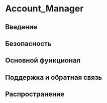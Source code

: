# Account_Manager

## Введение

## Безопасность

## Основной функционал

## Поддержка и обратная связь

## Распространение